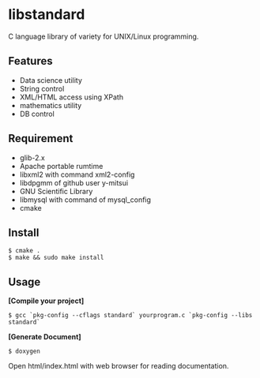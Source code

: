 libstandard
===========

C language library of variety for UNIX/Linux programming.

## Features
* Data science utility
* String control
* XML/HTML access using XPath
* mathematics utility
* DB control

## Requirement
* glib-2.x
* Apache portable rumtime
* libxml2 with command xml2-config
* libdpgmm of github user y-mitsui
* GNU Scientific Library
* libmysql with command of mysql_config
* cmake

## Install

    $ cmake .
    $ make && sudo make install

## Usage
**[Compile your project]**

    $ gcc `pkg-config --cflags standard` yourprogram.c `pkg-config --libs standard`

**[Generate Document]**

	$ doxygen
	
Open html/index.html with web browser for reading documentation.
